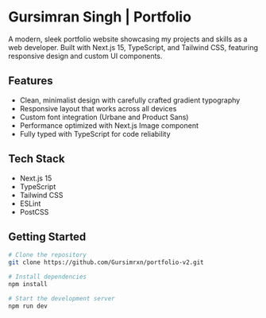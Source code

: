 # Gursimran Singh | Portfolio

A modern, sleek portfolio website showcasing my projects and skills as a web developer. Built with Next.js 15, TypeScript, and Tailwind CSS, featuring responsive design and custom UI components.

## Features

- Clean, minimalist design with carefully crafted gradient typography
- Responsive layout that works across all devices
- Custom font integration (Urbane and Product Sans)
- Performance optimized with Next.js Image component
- Fully typed with TypeScript for code reliability

## Tech Stack

- Next.js 15
- TypeScript
- Tailwind CSS
- ESLint
- PostCSS

## Getting Started

```bash
# Clone the repository
git clone https://github.com/Gursimrxn/portfolio-v2.git

# Install dependencies
npm install

# Start the development server
npm run dev